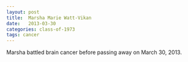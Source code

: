 ```yaml
---
layout: post
title:  Marsha Marie Watt-Vikan
date:   2013-03-30
categories: class-of-1973
tags: cancer
---
```

Marsha battled brain cancer before passing away on March 30, 2013.
